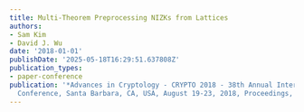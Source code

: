 ```yaml
---
title: Multi-Theorem Preprocessing NIZKs from Lattices
authors:
- Sam Kim
- David J. Wu
date: '2018-01-01'
publishDate: '2025-05-18T16:29:51.637808Z'
publication_types:
- paper-conference
publication: '*Advances in Cryptology - CRYPTO 2018 - 38th Annual International Cryptology
  Conference, Santa Barbara, CA, USA, August 19-23, 2018, Proceedings, Part II*'
---
```

